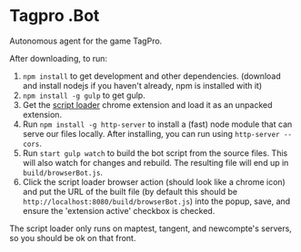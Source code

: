 # Tagpro .Bot

Autonomous agent for the game TagPro.

After downloading, to run:
1. `npm install` to get development and other dependencies. (download and install nodejs if you haven't already, npm is installed with it)
2. `npm install -g gulp` to get gulp.
3. Get the [script loader](https://github.com/chrahunt/script-loader) chrome extension and load it as an unpacked extension.
4. Run `npm install -g http-server` to install a (fast) node module that can serve our files locally. After installing, you can run using `http-server --cors`.
5. Run `start gulp watch` to build the bot script from the source files. This will also watch for changes and rebuild. The resulting file will end up in `build/browserBot.js`.
6. Click the script loader browser action (should look like a chrome icon) and put the URL of the built file (by default this should be `http://localhost:8080/build/browserBot.js`) into the popup, save, and ensure the 'extension active' checkbox is checked.

The script loader only runs on maptest, tangent, and newcompte's servers, so you should be ok on that front.
